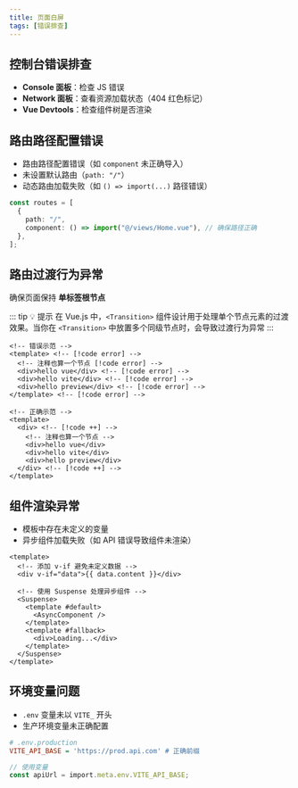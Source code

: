 ```yaml
---
title: 页面白屏
tags: [错误排查]
---
```


## 控制台错误排查

- **Console 面板**：检查 JS 错误
- **Network 面板**：查看资源加载状态（404 红色标记）
- **Vue Devtools**：检查组件树是否渲染

## 路由路径配置错误

- 路由路径配置错误（如 `component` 未正确导入）
- 未设置默认路由（`path: "/"`）
- 动态路由加载失败（如 `() => import(...)` 路径错误）

```ts [src/router/modules/ruotes.ts]
const routes = [
  {
    path: "/",
    component: () => import("@/views/Home.vue"), // 确保路径正确
  },
];
```

## 路由过渡行为异常

确保页面保持 **单标签根节点**

::: tip 💡 提示
在 Vue.js 中，`<Transition>` 组件设计用于处理单个节点元素的过渡效果。当你在 `<Transition>` 中放置多个同级节点时，会导致过渡行为异常
:::

```vue [vue]
<!-- 错误示范 -->
<template> <!-- [!code error] -->
  <!-- 注释也算一个节点 [!code error] -->
  <div>hello vue</div> <!-- [!code error] -->
  <div>hello vite</div> <!-- [!code error] -->
  <div>hello preview</div> <!-- [!code error] -->
</template> <!-- [!code error] -->

<!-- 正确示范 -->
<template>
  <div> <!-- [!code ++] -->
    <!-- 注释也算一个节点 -->
    <div>hello vue</div>
    <div>hello vite</div>
    <div>hello preview</div>
  </div> <!-- [!code ++] -->
</template>
```

## 组件渲染异常

- 模板中存在未定义的变量
- 异步组件加载失败（如 API 错误导致组件未渲染）

```vue [vue]
<template>
  <!-- 添加 v-if 避免未定义数据 -->
  <div v-if="data">{{ data.content }}</div>

  <!-- 使用 Suspense 处理异步组件 -->
  <Suspense>
    <template #default>
      <AsyncComponent />
    </template>
    <template #fallback>
      <div>Loading...</div>
    </template>
  </Suspense>
</template>
```

## 环境变量问题

- `.env` 变量未以 `VITE_` 开头
- 生产环境变量未正确配置

```ini [.env.production]
# .env.production
VITE_API_BASE = 'https://prod.api.com' # 正确前缀
```

```ts
// 使用变量
const apiUrl = import.meta.env.VITE_API_BASE;
```
